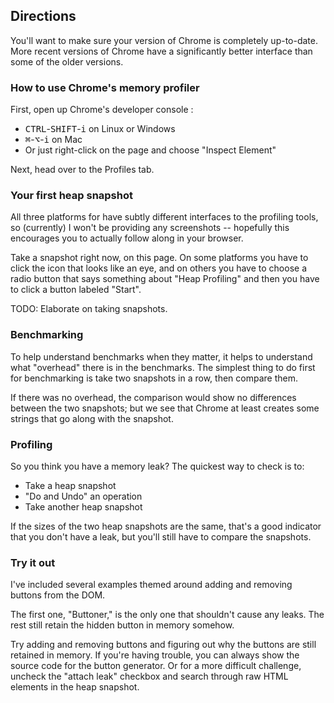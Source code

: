## Directions

You'll want to make sure your version of Chrome is completely up-to-date.
More recent versions of Chrome have a significantly better interface than some of the older versions.

### How to use Chrome's memory profiler

First, open up Chrome's developer console :

* <kbd>CTRL</kbd>-<kbd>SHIFT</kbd>-<kbd>i</kbd> on Linux or Windows
* <kbd>&#8984;</kbd>-<kbd>&#8997;</kbd>-<kbd>i</kbd> on Mac
* Or just right-click on the page and choose "Inspect Element"

Next, head over to the Profiles tab.

### Your first heap snapshot

All three platforms for have subtly different interfaces to the profiling tools, so (currently) I won't be providing any screenshots -- hopefully this encourages you to actually follow along in your browser.

Take a snapshot right now, on this page.
On some platforms you have to click the icon that looks like an eye, and on others you have to choose a radio button that says something about "Heap Profiling" and then you have to click a button labeled "Start".

TODO: Elaborate on taking snapshots.

### Benchmarking

To help understand benchmarks when they matter, it helps to understand what "overhead" there is in the benchmarks.
The simplest thing to do first for benchmarking is take two snapshots in a row, then compare them.

If there was no overhead, the comparison would show no differences between the two snapshots; but we see that Chrome at least creates some strings that go along with the snapshot.

### Profiling

So you think you have a memory leak?
The quickest way to check is to:

* Take a heap snapshot
* "Do and Undo" an operation
* Take another heap snapshot

If the sizes of the two heap snapshots are the same, that's a good indicator that you don't have a leak, but you'll still have to compare the snapshots.

### Try it out

I've included several examples themed around adding and removing buttons from the DOM.

The first one, "Buttoner," is the only one that shouldn't cause any leaks.
The rest still retain the hidden button in memory somehow.

Try adding and removing buttons and figuring out why the buttons are still retained in memory.
If you're having trouble, you can always show the source code for the button generator.
Or for a more difficult challenge, uncheck the "attach leak" checkbox and search through raw HTML elements in the heap snapshot.
